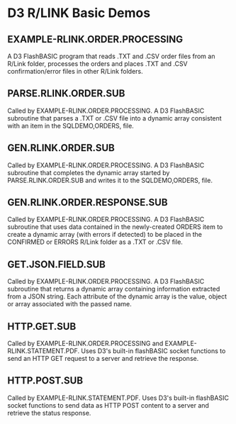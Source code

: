 D3 R/LINK Basic Demos
=====================

EXAMPLE-RLINK.ORDER.PROCESSING
------------------------------

A D3 FlashBASIC program that reads .TXT and .CSV order files from an R/Link folder, processes the orders and places .TXT and .CSV confirmation/error files in other R/Link folders.

PARSE.RLINK.ORDER.SUB
---------------------

Called by EXAMPLE-RLINK.ORDER.PROCESSING. A D3 FlashBASIC subroutine that parses a .TXT or .CSV file into a dynamic array consistent with an item in the SQLDEMO,ORDERS, file.

GEN.RLINK.ORDER.SUB
-------------------

Called by EXAMPLE-RLINK.ORDER.PROCESSING. A D3 FlashBASIC subroutine that completes the dynamic array started by PARSE.RLINK.ORDER.SUB and writes it to the SQLDEMO,ORDERS, file.

GEN.RLINK.ORDER.RESPONSE.SUB
----------------------------

Called by EXAMPLE-RLINK.ORDER.PROCESSING. A D3 FlashBASIC subroutine that uses data contained in the newly-created ORDERS item to create a dynamic array (with errors if detected) to be placed in the CONFIRMED or ERRORS R/Link folder as a .TXT or .CSV file.

GET.JSON.FIELD.SUB
------------------

Called by EXAMPLE-RLINK.ORDER.PROCESSING. A D3 FlashBASIC subroutine that returns a dynamic array containing information extracted from a JSON string. Each attribute of the dynamic array is the value, object or array associated with the passed name.

HTTP.GET.SUB
----------------------

Called by EXAMPLE-RLINK.ORDER.PROCESSING and EXAMPLE-RLINK.STATEMENT.PDF. Uses D3's built-in flashBASIC socket functions to send an HTTP GET request to a server and retrieve the response.

HTTP.POST.SUB
----------------------

Called by EXAMPLE-RLINK.STATEMENT.PDF. Uses D3's built-in flashBASIC socket functions to send data as HTTP POST content to a server and retrieve the status response.
